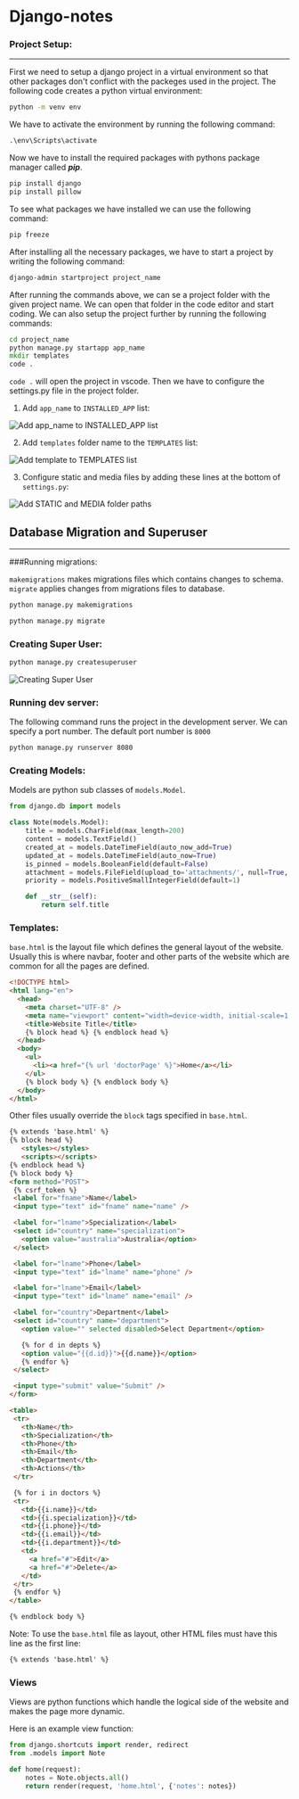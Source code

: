 # Django-notes

### Project Setup:
---
First we need to setup a django project in a virtual environment so that other packages don't conflict with the packeges used in the project.
The following code creates a python virtual environment:
```cmd
python -m venv env
```
We have to activate the environment by running the following command:
```cmd
.\env\Scripts\activate
```
Now we have to install the required packages with pythons package manager called ***pip***.
```cmd
pip install django
pip install pillow
```
To see what packages we have installed we can use the following command:
```cmd
pip freeze
```
After installing all the necessary packages, we have to start a project by writing the following command:
```cmd
django-admin startproject project_name
```
After running the commands above, we can se a project folder with the given project name. We can open that folder in the code editor and start coding.
We can also setup the project further by running the following commands:
```cmd
cd project_name
python manage.py startapp app_name
mkdir templates
code .
```
`code .` will open the project in vscode. Then we have to configure the settings.py file in the project folder.

1. Add `app_name` to `INSTALLED_APP` list:

 ![Add app_name to INSTALLED_APP list](/images/addInstalledApp.jpg)

 2. Add `templates` folder name to the `TEMPLATES` list:

 ![Add template to TEMPLATES list](/images/addTemplates.jpg)

 3. Configure static and media files by adding these lines at the bottom of `settings.py`:

 ![Add STATIC and MEDIA folder paths](/images/static&media.jpg)

 ## Database Migration and Superuser
---

###Running migrations:

`makemigrations` makes migrations files which contains changes to schema.
`migrate` applies changes from migrations files to database.

 ```cmd
python manage.py makemigrations  

python manage.py migrate
```

### Creating Super User:

```cmd
python manage.py createsuperuser 
```

![Creating Super User](/images/addSuperUser.jpg)

### Running dev server:
The following command runs the project in the development server. We can specify a port number. 
The default port number is `8000`
```cmd
python manage.py runserver 8080
```
### Creating Models:

Models are python sub classes of `models.Model`.

```python
from django.db import models

class Note(models.Model):
    title = models.CharField(max_length=200)
    content = models.TextField()
    created_at = models.DateTimeField(auto_now_add=True)
    updated_at = models.DateTimeField(auto_now=True)
    is_pinned = models.BooleanField(default=False)
    attachment = models.FileField(upload_to='attachments/', null=True, blank=True)
    priority = models.PositiveSmallIntegerField(default=1)

    def __str__(self):
        return self.title
```

### Templates:

`base.html` is the layout file which defines the general layout of the website.
Usually this is where navbar, footer and other parts of the website which are common for all the pages are defined.

```HTML
<!DOCTYPE html>
<html lang="en">
  <head>
    <meta charset="UTF-8" />
    <meta name="viewport" content="width=device-width, initial-scale=1.0" />
    <title>Website Title</title>
    {% block head %} {% endblock head %}
  </head>
  <body>
    <ul>
      <li><a href="{% url 'doctorPage' %}">Home</a></li>
    </ul>
    {% block body %} {% endblock body %}
  </body>
</html>
```

Other files usually override the `block` tags specified in `base.html`.

 ```HTML
{% extends 'base.html' %} 
{% block head %}
    <styles></styles>
    <scripts></scripts>
{% endblock head %} 
{% block body %}
<form method="POST">
  {% csrf_token %}
  <label for="fname">Name</label>
  <input type="text" id="fname" name="name" />

  <label for="lname">Specialization</label>
  <select id="country" name="specialization">
    <option value="australia">Australia</option>
  </select>

  <label for="lname">Phone</label>
  <input type="text" id="lname" name="phone" />

  <label for="lname">Email</label>
  <input type="text" id="lname" name="email" />

  <label for="country">Department</label>
  <select id="country" name="department">
    <option value="" selected disabled>Select Department</option>

    {% for d in depts %}
    <option value="{{d.id}}">{{d.name}}</option>
    {% endfor %}
  </select>

  <input type="submit" value="Submit" />
</form>

<table>
  <tr>
    <th>Name</th>
    <th>Specialization</th>
    <th>Phone</th>
    <th>Email</th>
    <th>Department</th>
    <th>Actions</th>
  </tr>

  {% for i in doctors %}
  <tr>
    <td>{{i.name}}</td>
    <td>{{i.specialization}}</td>
    <td>{{i.phone}}</td>
    <td>{{i.email}}</td>
    <td>{{i.department}}</td>
    <td>
      <a href="#">Edit</a>
      <a href="#">Delete</a>
    </td>
  </tr>
  {% endfor %}
</table>

{% endblock body %}
```
Note: To use the `base.html` file as layout, other HTML files must have this line as the first line:
```html
{% extends 'base.html' %}
```

### Views

Views are python functions which handle the logical side of the website and makes the page more dynamic.

Here is an example view function:
```python
from django.shortcuts import render, redirect
from .models import Note

def home(request):
    notes = Note.objects.all()
    return render(request, 'home.html', {'notes': notes})
```
